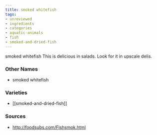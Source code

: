 ```yaml
---
title: smoked whitefish
tags:
- unreviewed
- ingredients
- categories
- aquatic-animals
- fish
- smoked-and-dried-fish
---
```

smoked whitefish This is delicious in salads. Look for it in upscale delis.

### Other Names

* smoked whitefish

### Varieties

* [[smoked-and-dried-fish]]

### Sources
* http://foodsubs.com/Fishsmok.html
